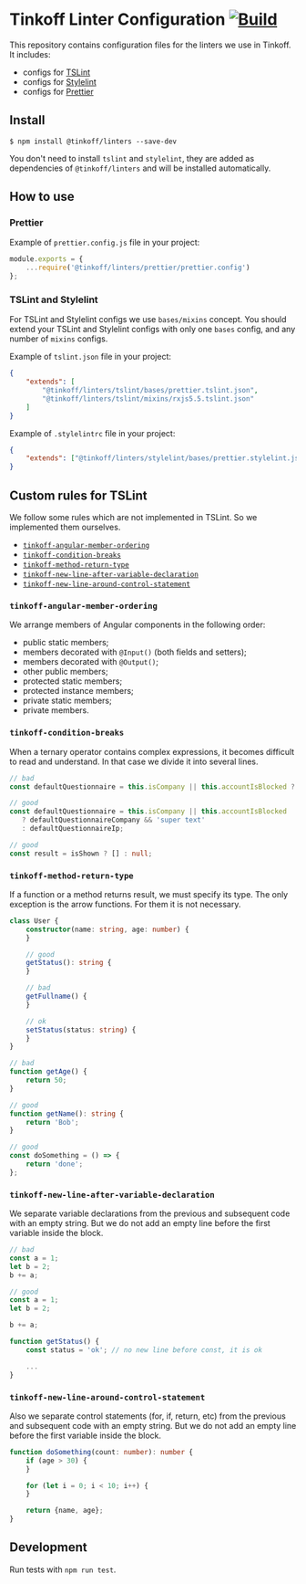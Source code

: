 # Tinkoff Linter Configuration [![Build](https://travis-ci.org/TinkoffCreditSystems/linters.svg?branch=master)](https://travis-ci.org/TinkoffCreditSystems/linters)

This repository contains configuration files for the linters we use in Tinkoff. It includes:

-   configs for [TSLint](https://palantir.github.io/tslint/)
-   configs for [Stylelint](https://stylelint.io/)
-   configs for [Prettier](https://prettier.io)

## Install

```
$ npm install @tinkoff/linters --save-dev
```

You don't need to install `tslint` and `stylelint`, they are added as dependencies of `@tinkoff/linters` and will be installed automatically.

## How to use

### Prettier

Example of `prettier.config.js` file in your project:

```js
module.exports = {
	...require('@tinkoff/linters/prettier/prettier.config')
};
```

### TSLint and Stylelint

For TSLint and Stylelint configs we use `bases/mixins` concept. You should extend your TSLint and Stylelint configs with only one `bases` config, and any number of `mixins` configs.

Example of `tslint.json` file in your project:

```json
{
	"extends": [
		"@tinkoff/linters/tslint/bases/prettier.tslint.json",
		"@tinkoff/linters/tslint/mixins/rxjs5.5.tslint.json"
	]
}
```

Example of `.stylelintrc` file in your project:

```json
{
	"extends": ["@tinkoff/linters/stylelint/bases/prettier.stylelint.json"]
}
```

## Custom rules for TSLint

We follow some rules which are not implemented in TSLint. So we implemented them ourselves.

-   [`tinkoff-angular-member-ordering`](#tinkoff-angular-member-ordering)
-   [`tinkoff-condition-breaks`](#tinkoff-condition-breaks)
-   [`tinkoff-method-return-type`](#tinkoff-method-return-type)
-   [`tinkoff-new-line-after-variable-declaration`](#tinkoff-new-line-after-variable-declaration)
-   [`tinkoff-new-line-around-control-statement`](#tinkoff-new-line-around-control-statement)

### `tinkoff-angular-member-ordering`

We arrange members of Angular components in the following order:

-   public static members;
-   members decorated with `@Input()` (both fields and setters);
-   members decorated with `@Output()`;
-   other public members;
-   protected static members;
-   protected instance members;
-   private static members;
-   private members.

### `tinkoff-condition-breaks`

When a ternary operator contains complex expressions, it becomes difficult to read and understand. In that case we divide it into several lines.

```ts
// bad
const defaultQuestionnaire = this.isCompany || this.accountIsBlocked ? defaultQuestionnaireCompany && 'super text' : defaultQuestionnaireIp;

// good
const defaultQuestionnaire = this.isCompany || this.accountIsBlocked
   ? defaultQuestionnaireCompany && 'super text'
   : defaultQuestionnaireIp;

// good
const result = isShown ? [] : null;
```

### `tinkoff-method-return-type`

If a function or a method returns result, we must specify its type.
The only exception is the arrow functions. For them it is not necessary.

```ts
class User {
    constructor(name: string, age: number) {
    }

    // good
    getStatus(): string {
    }

    // bad
    getFullname() {
    }

    // ok
    setStatus(status: string) {
    }
}

// bad
function getAge() {
    return 50;
}

// good
function getName(): string {
    return 'Bob';
}

// good
const doSomething = () => {
    return 'done';
};
```

### `tinkoff-new-line-after-variable-declaration`

We separate variable declarations from the previous and subsequent code with an empty string.
But we do not add an empty line before the first variable inside the block.

```ts
// bad
const a = 1;
let b = 2;
b += a;

// good
const a = 1;
let b = 2;

b += a;

function getStatus() {
    const status = 'ok'; // no new line before const, it is ok

    ...
}
```

### `tinkoff-new-line-around-control-statement`

Also we separate control statements (for, if, return, etc) from the previous and subsequent code with an empty string.
But we do not add an empty line before the first variable inside the block.

```ts
function doSomething(count: number): number {
    if (age > 30) {
    }

    for (let i = 0; i < 10; i++) {
    }

    return {name, age};
}
```

## Development

Run tests with `npm run test`.
